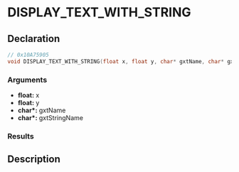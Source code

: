 # DISPLAY_TEXT_WITH_STRING

## Declaration
```cpp
// 0x10A75905
void DISPLAY_TEXT_WITH_STRING(float x, float y, char* gxtName, char* gxtStringName);
```

### Arguments
- **float:** x
- **float:** y
- **char\*:** gxtName
- **char\*:** gxtStringName

### Results

## Description
